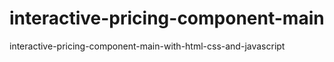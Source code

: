 # interactive-pricing-component-main
interactive-pricing-component-main-with-html-css-and-javascript
